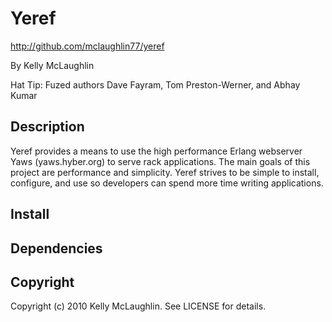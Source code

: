 Yeref
============

http://github.com/mclaughlin77/yeref

By Kelly McLaughlin

Hat Tip: Fuzed authors Dave Fayram, Tom Preston-Werner, and Abhay Kumar


Description
-----------

Yeref provides a means to use the high performance Erlang webserver 
Yaws (yaws.hyber.org) to serve rack applications. The main goals of 
this project are performance and simplicity. Yeref strives to be simple 
to install, configure, and use so developers can spend more time
writing applications. 

Install
-------

Dependencies
-------

Copyright
---------

Copyright (c) 2010 Kelly McLaughlin. See LICENSE for details.
